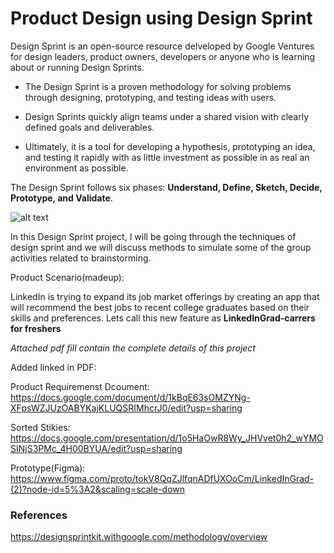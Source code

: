 # Product Design using Design Sprint

Design Sprint is an open-source resource delveloped by Google Ventures for design leaders, product owners, developers or anyone who is learning about or running Design Sprints.


* The Design Sprint is a proven methodology for solving problems through designing, prototyping, and testing ideas with users. 

* Design Sprints quickly align teams under a shared vision with clearly defined goals and deliverables. 

* Ultimately, it is a tool for developing a hypothesis, prototyping an idea, and testing it rapidly with as little investment as possible in as real an environment as possible.

The Design Sprint follows six phases: **Understand, Define, Sketch, Decide, Prototype, and Validate**.

![alt text](https://designsprintkit.withgoogle.com/assets/img/method/sprint-framework-with-methods.png) 


In this Design Sprint project, I will be going through the techniques of design sprint and we will discuss methods to simulate some of the group activities related to brainstorming.

Product Scenario(madeup):

LinkedIn is trying to expand its job market offerings by creating an app that will recommend the best jobs to recent college graduates based on their skills and preferences.
Lets call this new feature as **LinkedInGrad-carrers for freshers**

*Attached pdf fill contain the complete details of this project*

Added linked in PDF:

Product Requiremenst Dcoument: https://docs.google.com/document/d/1kBqE63sOMZYNg-XFpsWZJUzOABYKajKLUQSRIMhcrJ0/edit?usp=sharing

Sorted Stikies: https://docs.google.com/presentation/d/1o5HaOwR8Wy_JHVvet0h2_wYMOSINjS3PMc_4H00BYUA/edit?usp=sharing

Prototype(Figma): https://www.figma.com/proto/tokV8QqZJlfqnADfUXOoCm/LinkedInGrad-(2)?node-id=5%3A2&scaling=scale-down

### References

https://designsprintkit.withgoogle.com/methodology/overview
